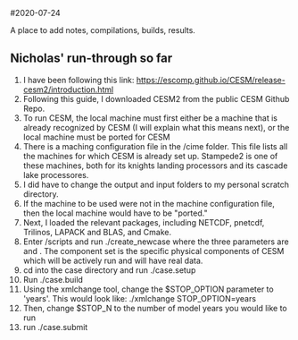 #2020-07-24

A place to add notes, compilations, builds, results.

## Nicholas' run-through so far
1. I have been following this link: https://escomp.github.io/CESM/release-cesm2/introduction.html
2. Following this guide, I downloaded CESM2 from the public CESM Github Repo. 
3. To run CESM, the local machine must first either be a machine that is already recognized by CESM (I will explain what this means next), or the local machine
must be ported for CESM
4. There is a maching configuration file in the /cime folder. This file lists all the machines for which CESM is already set up. Stampede2 is one of these machines,
both for its knights landing processors and its cascade lake processores. 
5. I did have to change the output and input folders to my personal scratch directory.
6. If the machine to be used were not in the machine configuration file, then the local machine would have to be "ported."
7. Next, I loaded the relevant packages, including NETCDF, pnetcdf, Trilinos, LAPACK and BLAS, and Cmake. 
8. Enter /scripts and run ./create_newcase where the three parameters are <casename> <compset> and <grid resolution>. The component set is the specific physical components of CESM which will be actively run and will have real data.
9. cd into the case directory and run ./case.setup
10. Run ./case.build
11. Using the xmlchange tool, change the $STOP_OPTION parameter to 'years'. This would look like: ./xmlchange STOP_OPTION=years
12. Then, change $STOP_N to the number of model years you would like to run
13. run ./case.submit
